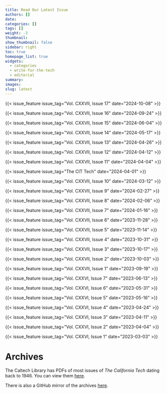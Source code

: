 ```yaml
---
title: Read Our Latest Issue
authors: []
date:
categories: []
tags: []
weight: -3
thumbnail: 
show_thumbnail: false
sidebar: right
toc: true
homepage_list: true
widgets:
  - categories
  - write-for-the-tech
  - editorial
summary: 
images:
slug: latest
---
```


{{< issue_feature issue_tag="Vol. CXXVII, Issue 17" date="2024-10-08" >}}

{{< issue_feature issue_tag="Vol. CXXVII, Issue 16" date="2024-09-24" >}}

{{< issue_feature issue_tag="Vol. CXXVII, Issue 15" date="2024-06-04" >}}

{{< issue_feature issue_tag="Vol. CXXVII, Issue 14" date="2024-05-17" >}}

{{< issue_feature issue_tag="Vol. CXXVII, Issue 13" date="2024-04-26" >}}

{{< issue_feature issue_tag="Vol. CXXVII, Issue 12" date="2024-04-12" >}}

{{< issue_feature issue_tag="Vol. CXXVII, Issue 11" date="2024-04-04" >}}

{{< issue_feature issue_tag="The CIT Tech" date="2024-04-01" >}}

{{< issue_feature issue_tag="Vol. CXXVII, Issue 10" date="2024-03-12" >}}

{{< issue_feature issue_tag="Vol. CXXVII, Issue 9" date="2024-02-27" >}}

{{< issue_feature issue_tag="Vol. CXXVII, Issue 8" date="2024-02-06" >}}

{{< issue_feature issue_tag="Vol. CXXVII, Issue 7" date="2024-01-16" >}}

{{< issue_feature issue_tag="Vol. CXXVII, Issue 6" date="2023-11-28" >}}

{{< issue_feature issue_tag="Vol. CXXVII, Issue 5" date="2023-11-14" >}}

{{< issue_feature issue_tag="Vol. CXXVII, Issue 4" date="2023-10-31" >}}

{{< issue_feature issue_tag="Vol. CXXVII, Issue 3" date="2023-10-17" >}}

{{< issue_feature issue_tag="Vol. CXXVII, Issue 2" date="2023-10-03" >}}

{{< issue_feature issue_tag="Vol. CXXVII, Issue 1" date="2023-09-19" >}}

{{< issue_feature issue_tag="Vol. CXXVI, Issue 7" date="2023-06-13" >}}

{{< issue_feature issue_tag="Vol. CXXVI, Issue 6" date="2023-05-31" >}}

{{< issue_feature issue_tag="Vol. CXXVI, Issue 5" date="2023-05-16" >}}

{{< issue_feature issue_tag="Vol. CXXVI, Issue 4" date="2023-04-24" >}}

{{< issue_feature issue_tag="Vol. CXXVI, Issue 3" date="2023-04-11" >}}

{{< issue_feature issue_tag="Vol. CXXVI, Issue 2" date="2023-04-04" >}}

{{< issue_feature issue_tag="Vol. CXXVI, Issue 1" date="2023-03-03" >}}

# Archives
The Caltech Library has PDFs of most issues of *The California Tech* dating back to 1946. You can view them [here](http://campuspubs.library.caltech.edu/view/publication/California_Tech/California_Tech.html).

There is also a GitHub mirror of the archives [here](https://github.com/The-California-Tech/all-the-california-techs).
